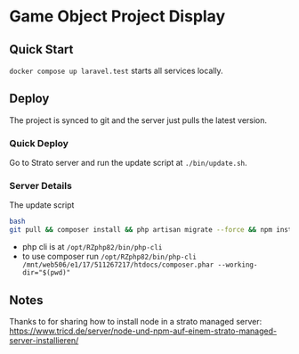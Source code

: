 # Game Object Project Display

## Quick Start

`docker compose up laravel.test` starts all services locally.

## Deploy

The project is synced to git and the server just pulls the latest version.

### Quick Deploy

Go to Strato server and run the update script at `./bin/update.sh`.

### Server Details

The update script
```bash
bash
git pull && composer install && php artisan migrate --force && npm install && npm run build
```

- php cli is at `/opt/RZphp82/bin/php-cli`
- to use composer run `/opt/RZphp82/bin/php-cli /mnt/web506/e1/17/511267217/htdocs/composer.phar --working-dir="$(pwd)"`

## Notes

Thanks to for sharing how to install node in a strato managed server:
https://www.tricd.de/server/node-und-npm-auf-einem-strato-managed-server-installieren/
